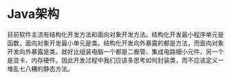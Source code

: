 # Java架构

目前软件主流有结构化开发方法和面向对象开发方法。结构化开发最小程序单元是函数，面向对象开发最小单元是类。结构化开发向外暴露的都是方法，而面向对象开发向外暴露是类。就好比组装电脑一个都是二极管、集成电路细小元件，另一个是显卡、内存硬件。因此开发过程中我们应该多思考如何封装类，而不应该定义一堆乱七八糟的静态方法。

